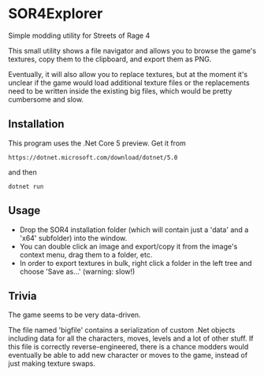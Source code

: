 # SOR4Explorer
Simple modding utility for Streets of Rage 4

This small utility shows a file navigator and allows you
to browse the game's textures, copy them to the clipboard,
and export them as PNG.

Eventually, it will also allow you to replace textures,
but at the moment it's unclear if the game would load
additional texture files or the replacements need to be
written inside the existing big files, which would be
pretty cumbersome and slow.

## Installation

This program uses the .Net Core 5 preview. Get it from

    https://dotnet.microsoft.com/download/dotnet/5.0

and then 

    dotnet run

## Usage

* Drop the SOR4 installation folder (which will contain
  just a 'data' and a 'x64' subfolder) into the window.
* You can double click an image and export/copy it
  from the image's context menu, drag them to a folder, etc.
* In order to export textures in bulk, right click a folder
  in the left tree and choose 'Save as...' (warning: slow!)


## Trivia

The game seems to be very data-driven.

The file named 'bigfile' contains a serialization of custom
.Net objects including data for all the characters, moves, 
levels and a lot of other stuff. If this file is correctly
reverse-engineered, there is a chance modders would
eventually be able to add new character or moves to the 
game, instead of just making texture swaps.
